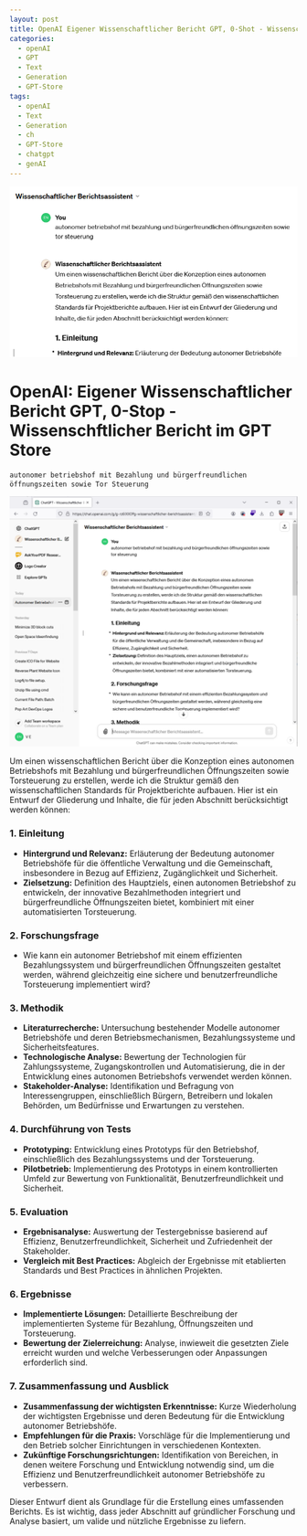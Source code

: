 ```yaml
---
layout: post
title: OpenAI Eigener Wissenschaftlicher Bericht GPT, 0-Shot - Wissenschaftlicher Bericht
categories:
  - openAI
  - GPT
  - Text
  - Generation
  - GPT-Store
tags:
  - openAI
  - Text
  - Generation
  - ch
  - GPT-Store
  - chatgpt
  - genAI
---
```

![](../pics/2024-02-14-chatgpt-wissenschaftlicheArbeit_image_1.png)

# OpenAI: Eigener Wissenschaftlicher Bericht GPT, 0-Stop - Wissenschftlicher Bericht im GPT Store

	autonomer betriebshof mit Bezahlung und bürgerfreundlichen öffnungszeiten sowie Tor Steuerung 


![](../pics/2024-02-14-chatgpt-wissenschaftlicheArbeit_image_2.png)


Um einen wissenschaftlichen Bericht über die Konzeption eines autonomen Betriebshofs mit Bezahlung und bürgerfreundlichen Öffnungszeiten sowie Torsteuerung zu erstellen, werde ich die Struktur gemäß den wissenschaftlichen Standards für Projektberichte aufbauen. Hier ist ein Entwurf der Gliederung und Inhalte, die für jeden Abschnitt berücksichtigt werden können:

### 1. Einleitung
- **Hintergrund und Relevanz:** Erläuterung der Bedeutung autonomer Betriebshöfe für die öffentliche Verwaltung und die Gemeinschaft, insbesondere in Bezug auf Effizienz, Zugänglichkeit und Sicherheit.
- **Zielsetzung:** Definition des Hauptziels, einen autonomen Betriebshof zu entwickeln, der innovative Bezahlmethoden integriert und bürgerfreundliche Öffnungszeiten bietet, kombiniert mit einer automatisierten Torsteuerung.

### 2. Forschungsfrage
- Wie kann ein autonomer Betriebshof mit einem effizienten Bezahlungssystem und bürgerfreundlichen Öffnungszeiten gestaltet werden, während gleichzeitig eine sichere und benutzerfreundliche Torsteuerung implementiert wird?

### 3. Methodik
- **Literaturrecherche:** Untersuchung bestehender Modelle autonomer Betriebshöfe und deren Betriebsmechanismen, Bezahlungssysteme und Sicherheitsfeatures.
- **Technologische Analyse:** Bewertung der Technologien für Zahlungssysteme, Zugangskontrollen und Automatisierung, die in der Entwicklung eines autonomen Betriebshofs verwendet werden können.
- **Stakeholder-Analyse:** Identifikation und Befragung von Interessengruppen, einschließlich Bürgern, Betreibern und lokalen Behörden, um Bedürfnisse und Erwartungen zu verstehen.

### 4. Durchführung von Tests
- **Prototyping:** Entwicklung eines Prototyps für den Betriebshof, einschließlich des Bezahlungssystems und der Torsteuerung.
- **Pilotbetrieb:** Implementierung des Prototyps in einem kontrollierten Umfeld zur Bewertung von Funktionalität, Benutzerfreundlichkeit und Sicherheit.

### 5. Evaluation
- **Ergebnisanalyse:** Auswertung der Testergebnisse basierend auf Effizienz, Benutzerfreundlichkeit, Sicherheit und Zufriedenheit der Stakeholder.
- **Vergleich mit Best Practices:** Abgleich der Ergebnisse mit etablierten Standards und Best Practices in ähnlichen Projekten.

### 6. Ergebnisse
- **Implementierte Lösungen:** Detaillierte Beschreibung der implementierten Systeme für Bezahlung, Öffnungszeiten und Torsteuerung.
- **Bewertung der Zielerreichung:** Analyse, inwieweit die gesetzten Ziele erreicht wurden und welche Verbesserungen oder Anpassungen erforderlich sind.

### 7. Zusammenfassung und Ausblick
- **Zusammenfassung der wichtigsten Erkenntnisse:** Kurze Wiederholung der wichtigsten Ergebnisse und deren Bedeutung für die Entwicklung autonomer Betriebshöfe.
- **Empfehlungen für die Praxis:** Vorschläge für die Implementierung und den Betrieb solcher Einrichtungen in verschiedenen Kontexten.
- **Zukünftige Forschungsrichtungen:** Identifikation von Bereichen, in denen weitere Forschung und Entwicklung notwendig sind, um die Effizienz und Benutzerfreundlichkeit autonomer Betriebshöfe zu verbessern.

Dieser Entwurf dient als Grundlage für die Erstellung eines umfassenden Berichts. Es ist wichtig, dass jeder Abschnitt auf gründlicher Forschung und Analyse basiert, um valide und nützliche Ergebnisse zu liefern.
